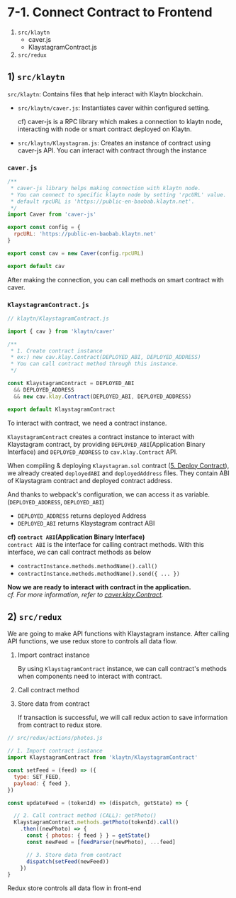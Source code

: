 # 7-1. Connect Contract to Frontend <a id="7-1-connect-contract-to-frontend"></a>

1. `src/klaytn`
   - caver.js
   - KlaystagramContract.js
2. `src/redux`

## 1) `src/klaytn` <a id="1-src-klaytn"></a>

`src/klaytn`: Contains files that help interact with Klaytn blockchain.

- `src/klaytn/caver.js`: Instantiates caver within configured setting.

  cf) caver-js is a RPC library which makes a connection to klaytn node, interacting with node or smart contract deployed on Klaytn.

- `src/klaytn/Klaystagram.js`: Creates an instance of contract using caver-js API. You can interact with contract through the instance

### `caver.js` <a id="caver-js"></a>

```javascript
/**
 * caver-js library helps making connection with klaytn node.
 * You can connect to specific klaytn node by setting 'rpcURL' value.
 * default rpcURL is 'https://public-en-baobab.klaytn.net'.
 */
import Caver from 'caver-js'

export const config = {
  rpcURL: 'https://public-en-baobab.klaytn.net'
}

export const cav = new Caver(config.rpcURL)

export default cav
```

After making the connection, you can call methods on smart contract with caver.

### `KlaystagramContract.js` <a id="klaystagramcontract-js"></a>

```javascript
// klaytn/KlaystagramContract.js

import { cav } from 'klaytn/caver'

/**
 * 1. Create contract instance
 * ex:) new cav.klay.Contract(DEPLOYED_ABI, DEPLOYED_ADDRESS)
 * You can call contract method through this instance.
 */

const KlaystagramContract = DEPLOYED_ABI
  && DEPLOYED_ADDRESS
  && new cav.klay.Contract(DEPLOYED_ABI, DEPLOYED_ADDRESS)

export default KlaystagramContract
```

To interact with contract, we need a contract instance.

`KlaystagramContract` creates a contract instance to interact with Klaystagram contract, by providing `DEPLOYED_ABI`(Application Binary Interface) and `DEPLOYED_ADDRESS` to `cav.klay.Contract` API.

When compiling & deploying `Klaystagram.sol` contract ([5. Deploy Contract](../5.-deploy-contract.md)), we already created `deployedABI` and `deployedAddress` files. They contain ABI of Klaystagram contract and deployed contract address.

And thanks to webpack's configuration, we can access it as variable.(`DEPLOYED_ADDRESS`, `DEPLOYED_ABI`)

- `DEPLOYED_ADDRESS` returns deployed Address
- `DEPLOYED_ABI` returns Klaystagram contract ABI

**cf) `contract ABI`(Application Binary Interface)**\
`contract ABI` is the interface for calling contract methods. With this interface, we can call contract methods as below

- `contractInstance.methods.methodName().call()`
- `contractInstance.methods.methodName().send({ ... })`

**Now we are ready to interact with contract in the application.**\
_cf. For more information, refer to_ [_caver.klay.Contract_](../../../sdk/caver-js/v1.4.1/api-references/caver.klay.Contract.md)_._

## 2) `src/redux` <a id="2-src-redux"></a>

We are going to make API functions with Klaystagram instance. After calling API functions, we use redux store to controls all data flow.

1. Import contract instance

   By using `KlaystagramContract` instance, we can call contract's methods when components need to interact with contract.

2. Call contract method

3. Store data from contract

   If transaction is successful, we will call redux action to save information from contract to redux store.

```javascript
// src/redux/actions/photos.js

// 1. Import contract instance
import KlaystagramContract from 'klaytn/KlaystagramContract'

const setFeed = (feed) => ({
  type: SET_FEED,
  payload: { feed },
})

const updateFeed = (tokenId) => (dispatch, getState) => {

  // 2. Call contract method (CALL): getPhoto()
  KlaystagramContract.methods.getPhoto(tokenId).call()
    .then((newPhoto) => {
      const { photos: { feed } } = getState()
      const newFeed = [feedParser(newPhoto), ...feed]

      // 3. Store data from contract
      dispatch(setFeed(newFeed))
    })
}
```

Redux store controls all data flow in front-end
